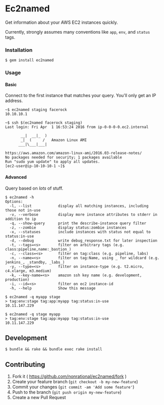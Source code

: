 # Ec2named

Get information about your AWS EC2 instances quickly.

Currently, strongly assumes many conventions like `app`, `env`, and `status` tags.

### Installation

    $ gem install ec2named

### Usage

#### Basic

Connect to the first instance that matches your query. You'll only get an IP address.

    ~$ ec2named staging facerock
    10.10.10.1

    ~$ ssh $(ec2named facerock staging)
    Last login: Fri Apr  1 16:53:24 2016 from ip-0-0-0-0.ec2.internal

           __|  __|_  )
           _|  (     /   Amazon Linux AMI
          ___|\___|___|

    https://aws.amazon.com/amazon-linux-ami/2016.03-release-notes/
    No packages needed for security; 1 packages available
    Run "sudo yum update" to apply all updates.
    [ec2-user@ip-10-10-10-1 ~]$

#### Advanced

Query based on _lots_ of stuff.

```
$ ec2named -h
Options:
  -l, --list            display all matching instances, including those not in-use
  -v, --verbose         display more instance attributes to stderr in addition to ip
  -q, --show-query      print the describe-instance query filter
  -z, --zombie          display status:zombie instances
  -x, --statuses        include instances with status not equal to status:in-use
  -d, --debug           write debug_response.txt for later inspection
  -t, --tags=<s>        filter on arbitrary tags (e.g. class:pipeline,name:_bastion_)
  -c, --class=<s>       filter on tag:class (e.g. pipeline, labs)
  -n, --name=<s>        filter on tag:Name, using _ for wildcard (e.g. jenkins_, _standby, _labs_)
  -y, --type=<s>        filter on instance-type (e.g. t2.micro, c4.xlarge, m3.medium)
  -k, --key-name=<s>    amazon ssh key name (e.g. development, production)
  -i, --id=<s>          filter on ec2 instance-id
  -h, --help            Show this message
```

    $ ec2named -q myapp stage
    > tag:env:stage tag:app:myapp tag:status:in-use
    10.11.147.229

    $ ec2named -q stage myapp
    > tag:env:stage tag:app:myapp tag:status:in-use
    10.11.147.229

## Development

    $ bundle && rake && bundle exec rake install

## Contributing

1. Fork it ( https://github.com/nonrational/ec2named/fork )
2. Create your feature branch (`git checkout -b my-new-feature`)
3. Commit your changes (`git commit -am 'Add some feature'`)
4. Push to the branch (`git push origin my-new-feature`)
5. Create a new Pull Request

